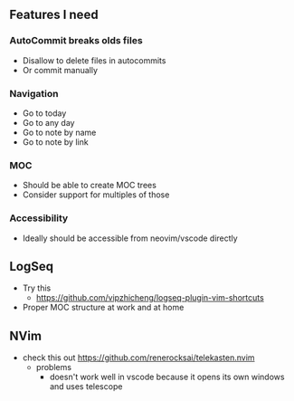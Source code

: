 ## Features I need

### AutoCommit breaks olds files
- Disallow to delete files in autocommits
- Or commit manually

### Navigation

- Go to today
- Go to any day
- Go to note by name
- Go to note by link

### MOC

- Should be able to create MOC trees
- Consider support for multiples of those

### Accessibility

- Ideally should be accessible from neovim/vscode directly

## LogSeq

- Try this
  - https://github.com/vipzhicheng/logseq-plugin-vim-shortcuts
- Proper MOC structure at work and at home

## NVim

- check this out https://github.com/renerocksai/telekasten.nvim
  - problems
    - doesn't work well in vscode because it opens its own windows and uses telescope
